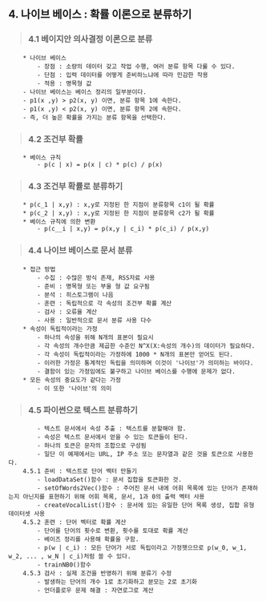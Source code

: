 ## 4. 나이브 베이스 : 확률 이론으로 분류하기
>###    4.1 베이지안 의사결정 이론으로 분류
        * 나이브 베이스
            - 장점 : 소량의 데이터 갖고 작업 수행, 여러 분류 항목 다룰 수 있다.
            - 단점 : 입력 데이터를 어떻게 준비하느냐에 따라 민감한 작용
            - 적용 : 명목형 값
        - 나이브 베이스는 베이스 정리의 일부분이다.
        - p1(x ,y) > p2(x, y) 이면, 분류 항목 1에 속한다.
        - p1(x ,y) < p2(x, y) 이면, 분류 항목 2에 속한다.
        - 즉, 더 높은 확률을 가지는 분류 항목을 선택한다.
>###    4.2 조건부 확률
        * 베이스 규칙
            - p(c | x) = p(x | c) * p(c) / p(x)
>###    4.3 조건부 확률로 분류하기
        * p(c_1 | x,y) : x,y로 지정된 한 지점이 분류항목 c1이 될 확률
        * p(c_2 | x,y) : x,y로 지정된 한 지점이 분류항목 c2가 될 확률
        * 베이스 규칙에 의한 변환
            - p(c__i | x,y) = p(x,y | c_i) * p(c_i) / p(x,y)
>###    4.4 나이브 베이스로 문서 분류
        * 접근 방법
            - 수집 : 수많은 방식 존재, RSS자료 사용
            - 준비 : 명목형 또는 부울 형 값 요구됨
            - 분석 : 히스토그램이 나음
            - 훈련 : 독립적으로 각 속성의 조건부 확률 계산
            - 검사 : 오류율 계산
            - 사용 : 일반적으로 문서 분류 사용 다수
        * 속성이 독립적이라는 가정
            - 하나의 속성을 위해 N개의 표본이 필요시
            - 각 속성의 개수만큼 제곱한 수준인 N^X(X:속성의 개수)의 데이터가 필요하다.
            - 각 속성이 독립적이라는 가정하에 1000 * N개의 표본만 얻어도 된다.
            - 이러한 가정은 통계적인 독립을 의미하며 이것이 '나이브'가 의미하는 바이다.
            - 결함이 있는 가정임에도 불구하고 나이브 베이스를 수행에 문제가 없다.
        * 모든 속성의 중요도가 같다는 가정
            - 이 또한 '나이브'의 의미
>###    4.5 파이썬으로 텍스트 분류하기
            - 텍스트 문서에서 속성 추출 : 텍스트를 분할해야 함.
            - 속성은 텍스트 문서에서 얻을 수 있는 토큰들이 된다.
            - 하나의 토큰은 문자의 조합으로 구성됨
            - 일단 이 예제에서는 URL, IP 주소 또는 문자열과 같은 것을 토큰으로 사용한다.
        4.5.1 준비 : 텍스트로 단어 벡터 만들기
            - loadDataSet()함수 : 문서 집합을 토큰화한 것.
            - setOfWords2Vec()함수 : 주어진 문서 내에 어휘 목록에 있는 단어가 존재하는지 아닌지를 표현하기 위해 어휘 목록, 문서, 1과 0의 출력 벡터 사용
            - createVocalList()함수 : 문서에 있는 유일한 단어 목록 생성, 집합 유형 데이터셋 사용
        4.5.2 훈련 : 단어 벡터로 확률 계산
            - 단어를 단어의 횟수로 변환, 횟수를 토대로 확률 계산
            - 베이즈 정리를 사용해 확률을 구함.
            - p(w | c_i) : 모든 단어가 서로 독립이라고 가정햇으므로 p(w_0, w_1, w_2, ... , w_N | c_i)처럼 쓸 수 있다.
            - trainNB0()함수
        4.5.3 검사 : 실제 조건을 반영하기 위해 분류기 수정
            - 발생하는 단어의 개수 1로 초기화하고 분모는 2로 초기화
            - 언더플로우 문제 해결 : 자연로그로 계산
            